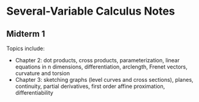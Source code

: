 # Several-Variable Calculus Notes
## Midterm 1
Topics include:  
- Chapter 2: dot products, cross products, parameterization, linear equations in n dimensions, differentiation, arclength, Frenet vectors, curvature and torsion
- Chapter 3: sketching graphs (level curves and cross sections), planes, continuity, partial derivatives, first order affine proximation, differentiability

